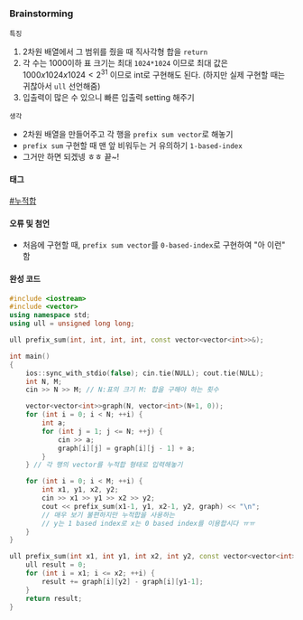 ### Brainstorming
`특징`
1. 2차원 배열에서 그 범위를 줬을 때 직사각형 합을 `return`
2. 각 수는 1000이하 표 크기는 최대 `1024*1024` 이므로
   최대 값은 $1000x1024x1024 < 2^31$ 이므로 int로 구현해도 된다.
   (하지만 실제 구현할 때는 귀찮아서 `ull` 선언해줌)
3. 입출력이 많은 수 있으니 빠른 입출력 setting 해주기

`생각`
- 2차원 배열을 만들어주고 각 행을 `prefix sum vector`로 해놓기
- `prefix sum` 구현할 때 맨 앞 비워두는 거 유의하기 `1-based-index`
- 그거만 하면 되겠넹 ㅎㅎ 끝~!
      




#### 태그
[#누적합]()
#### 오류 및 첨언
- 처음에 구현할 때, `prefix sum vector`를 `0-based-index`로 구현하여
  "아 이런" 함

#### 완성 코드

```cpp
#include <iostream>
#include <vector>
using namespace std;
using ull = unsigned long long;

ull prefix_sum(int, int, int, int, const vector<vector<int>>&);

int main()
{
    ios::sync_with_stdio(false); cin.tie(NULL); cout.tie(NULL);
    int N, M;
    cin >> N >> M; // N:표의 크기 M: 합을 구해야 하는 횟수

    vector<vector<int>>graph(N, vector<int>(N+1, 0));
    for (int i = 0; i < N; ++i) {
        int a;
        for (int j = 1; j <= N; ++j) {
            cin >> a;
            graph[i][j] = graph[i][j - 1] + a;
        }
    } // 각 행의 vector를 누적합 형태로 입력해놓기

    for (int i = 0; i < M; ++i) {
        int x1, y1, x2, y2;
        cin >> x1 >> y1 >> x2 >> y2;
        cout << prefix_sum(x1-1, y1, x2-1, y2, graph) << "\n";
        // 매우 보기 불편하지만 누적합을 사용하는 
        // y는 1 based index로 x는 0 based index를 이용합시다 ㅠㅠ
    }
}

ull prefix_sum(int x1, int y1, int x2, int y2, const vector<vector<int>>& graph) {
    ull result = 0;
    for (int i = x1; i <= x2; ++i) {
        result += graph[i][y2] - graph[i][y1-1];
    }
    return result;
}
```
